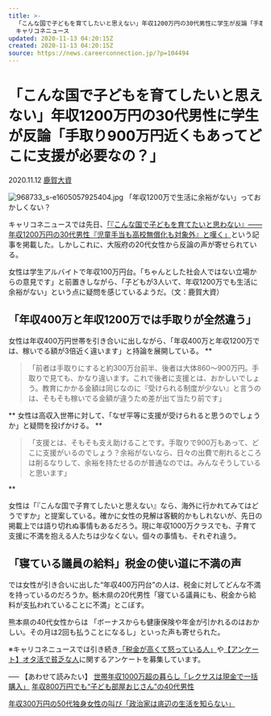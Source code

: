 ```yaml
---
title: >-
  「こんな国で子どもを育てしたいと思えない」年収1200万円の30代男性に学生が反論「手取り900万円近くもあってどこに支援が必要なの？」 |
  キャリコネニュース
updated: 2020-11-13 04:20:15Z
created: 2020-11-13 04:20:15Z
source: https://news.careerconnection.jp/?p=104494
---
```


# 「こんな国で子どもを育てしたいと思えない」年収1200万円の30代男性に学生が反論「手取り900万円近くもあってどこに支援が必要なの？」

 2020.11.12
[鹿賀大資](https://news.careerconnection.jp/?author=175)

![968733_s-e1605057925404.jpg](../_resources/968733_s-e1605057925404.jpg)
「年収1200万で生活に余裕がない」っておかしくない？

キャリコネニュースでは先日、[「『こんな国で子どもを育てたいと思わない』――年収1200万円の30代男性『児童手当も高校無償化も対象外』と嘆く」](https://news.careerconnection.jp/?p=104048)という記事を掲載した。しかしこれに、大阪府の20代女性から反論の声が寄せられている。

女性は学生アルバイトで年収100万円台。「ちゃんとした社会人ではない立場からの意見です」と前置きしながら、「子どもが3人いて、年収1200万でも生活に余裕がない」という点に疑問を感じているようだ。（文：鹿賀大資）

## 「年収400万と年収1200万では手取りが全然違う」

女性は年収400万円世帯を引き合いに出しながら、「年収400万と年収1200万では、稼いでる額が3倍近く違います」と持論を展開している。
**

> 「前者は手取りにすると約300万台前半、後者は大体860～900万円。手取りで見ても、かなり違います。これで後者に支援とは、おかしいでしょう。教育にかかる金額は同じなのに『受けられる制度が少ない』と言うのは、そもそも稼いでる金額が違うため差が出て当たり前です」

**
女性は高収入世帯に対して、「なぜ平等に支援が受けられると思うのでしょうか」と疑問を投げかける。
**

> 「支援とは、そもそも支え助けることです。手取りで900万もあって、どこに支援がいるのでしょう？余裕がないなら、日々の出費で削れるところは削るなりして、余裕を持たせるのが普通なのでは。みんなそうしていると思います」

**

女性は「『こんな国で子育てしたいと思えない』なら、海外に行かれてみてはどうですか」と提案している。確かに女性の見解は客観的かもしれないが、先日の掲載上では語り切れぬ事情もあるだろう。現に年収1000万クラスでも、子育て支援に不満を抱える人たちは少なくない。個々の事情も、それぞれ違う。

## 「寝ている議員の給料」税金の使い道に不満の声

では女性が引き合いに出した“年収400万円台”の人は、税金に対してどんな不満を持っているのだろうか。栃木県の20代男性「寝ている議員にも、税金から給料が支払われていることに不満」とこぼす。

熊本県の40代女性からは 「ボーナスからも健康保険や年金が引かれるのはおかしい。その月は2回も払うことになるし」といった声も寄せられた。

※キャリコネニュースでは引き続き[「税金が高くて怒っている人」](https://questant.jp/q/AC3WCZIN)や[【アンケート】オタ活で貧乏な人](https://questant.jp/q/RUJ92WRW)に関するアンケートを募集しています。

—–
【あわせて読みたい】
[世帯年収1000万超の暮らし「レクサスは現金で一括購入」](https://news.careerconnection.jp/?p=95887)
[年収800万円でも“子ども部屋おじさん”の40代男性](https://news.careerconnection.jp/?p=102060)

[年収300万円の50代独身女性の叫び「政治家は底辺の生活を知らない」](https://news.careerconnection.jp/?p=104200)